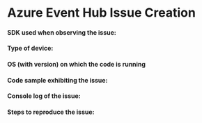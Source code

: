 # Azure Event Hub Issue Creation

<!-- 
Thank you for discovering and submitting an issue.

Before your submit your issue, please consider that each Azure Event Hub SDK now lives in its own repository. You can follow these links to create a new issue for a specific SDK:

-    C: https://github.com/Azure/azure-event-hubs-c/issues/new
- .NET: https://github.com/Azure/azure-event-hubs-dotnet/issues/new
- Node: https://github.com/Azure/azure-event-hubs-node/issues/new 
- Java: https://github.com/Azure/azure-event-hubs-java/issues/new

It's going to be a lot easier for us to track and link your issue to its resolution (commit hash, etc) in the concerned SDK repository directly.

If you think the issue you discovered belongs here more than in any specific SDK repository, please consider the following list of questions that will help us debug the issue:
-->

#### SDK used when observing the issue: <!-- Please include the SDK language and version -->

#### Type of device: <!-- PC, Mac, Raspberry Pi, Arduino... -->

#### OS (with version) on which the code is running <!-- Ubuntu 15.04, Windows 10... -->

#### Code sample exhibiting the issue: <!-- Please do not leave any connection string details in here -->

#### Console log of the issue: <!-- Please do not leave any connection string details in here -->

#### Steps to reproduce the issue: <!-- Please do not leave any connection string details in here -->
